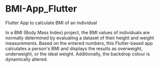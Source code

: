 # BMI-App_Flutter
Flutter App to calculate BMI of an individual

In a BMI (Body Mass Index) project, the BMI values of individuals are normally determined by evaluating a dataset of their height and weight measurements. Based on the entered numbers, this Flutter-based app calculates a person's BMI and displays the results as overweight, underweight, or the ideal weight. Additionally, the backdrop colour is dynamically altered.

